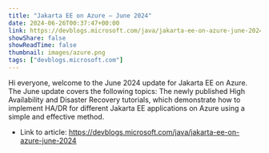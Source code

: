 ```yaml
---
title: "Jakarta EE on Azure – June 2024"
date: 2024-06-26T00:37:47+00:00
link: https://devblogs.microsoft.com/java/jakarta-ee-on-azure-june-2024
showShare: false
showReadTime: false
thumbnail: images/azure.png
tags: ["devblogs.microsoft.com"]
---
```

Hi everyone, welcome to the June 2024 update for Jakarta EE on Azure. The June update covers the following topics: The newly published High Availability and Disaster Recovery tutorials, which demonstrate how to implement HA/DR for different Jakarta EE applications on Azure using a simple and effective method.

- Link to article: https://devblogs.microsoft.com/java/jakarta-ee-on-azure-june-2024